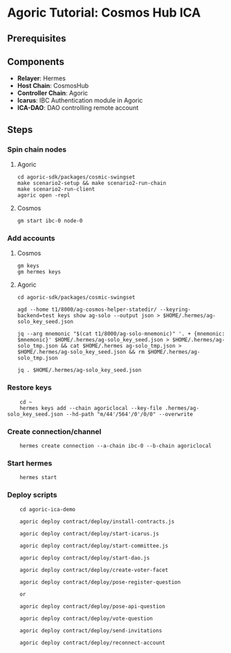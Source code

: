 # Agoric Tutorial: Cosmos Hub ICA

## Prerequisites

## Components

- **Relayer**: Hermes
- **Host Chain**: CosmosHub
- **Controller Chain**: Agoric
- **Icarus**: IBC Authentication module in Agoric
- **ICA-DAO**: DAO controlling remote account

## Steps

### Spin chain nodes

1.  Agoric

        cd agoric-sdk/packages/cosmic-swingset
        make scenario2-setup && make scenario2-run-chain
        make scenario2-run-client
        agoric open -repl

2.  Cosmos

        gm start ibc-0 node-0

### Add accounts

1.  Cosmos

        gm keys
        gm hermes keys

2.  Agoric

        cd agoric-sdk/packages/cosmic-swingset

        agd --home t1/8000/ag-cosmos-helper-statedir/ --keyring-backend=test keys show ag-solo --output json > $HOME/.hermes/ag-solo_key_seed.json

        jq --arg mnemonic "$(cat t1/8000/ag-solo-mnemonic)" '. + {mnemonic: $mnemonic}' $HOME/.hermes/ag-solo_key_seed.json > $HOME/.hermes/ag-solo_tmp.json && cat $HOME/.hermes ag-solo_tmp.json > $HOME/.hermes/ag-solo_key_seed.json && rm $HOME/.hermes/ag-solo_tmp.json

        jq . $HOME/.hermes/ag-solo_key_seed.json

### Restore keys

        cd ~
        hermes keys add --chain agoriclocal --key-file .hermes/ag-solo_key_seed.json --hd-path "m/44'/564'/0'/0/0" --overwrite

### Create connection/channel

        hermes create connection --a-chain ibc-0 --b-chain agoriclocal

### Start hermes

        hermes start

### Deploy scripts

        cd agoric-ica-demo

        agoric deploy contract/deploy/install-contracts.js

        agoric deploy contract/deploy/start-icarus.js

        agoric deploy contract/deploy/start-committee.js

        agoric deploy contract/deploy/start-dao.js

        agoric deploy contract/deploy/create-voter-facet

        agoric deploy contract/deploy/pose-register-question

        or

        agoric deploy contract/deploy/pose-api-question 

        agoric deploy contract/deploy/vote-question

        agoric deploy contract/deploy/send-invitations

        agoric deploy contract/deploy/reconnect-account
